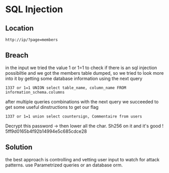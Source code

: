 # SQL Injection

## Location

```
http://ip/?page=members
```
## Breach
in the input we tried the value 1 or 1=1  to check if there is an sql injection possibiltie and we got the members table dumped,
so we tried to look more into it by getting some database information using the next query
```
1337 or 1=1 UNION select table_name, column_name FROM information_schema.columns
```
after multiple queries combinations with the next query we succeeded to get some useful dinstructions to get our flag
```
1337 or 1=1 union select countersign, Commentaire from users
```
Decrypt this password -> then lower all the char. Sh256 on it and it's good !
5ff9d0165b4f92b14994e5c685cdce28

## Solution

the best approach is controlling and vetting user input to watch for attack patterns. 
use Parametrized queries or an database orm.